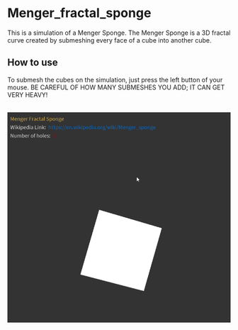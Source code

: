 # Menger_fractal_sponge
This is a simulation of a Menger Sponge. The Menger Sponge is a 3D fractal curve created by submeshing every face of a cube into another cube.

<h2> How to use </h2>
<p>
  To submesh the cubes on the simulation, just press the left button of your mouse. BE CAREFUL OF HOW MANY SUBMESHES YOU ADD; IT CAN GET VERY HEAVY!
</p>

<br>
<img src="data/example.gif">
